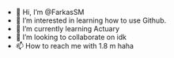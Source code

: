 - 👋 Hi, I’m @FarkasSM
- 👀 I’m interested in learning how to use Github.
- 🌱 I’m currently learning Actuary 
- 💞️ I’m looking to collaborate on idk
- 📫 How to reach me with 1.8 m haha

<!---
FarkasSM/FarkasSM is a ✨ special ✨ repository because its `README.md` (this file) appears on your GitHub profile.
You can click the Preview link to take a look at your changes.
--->

